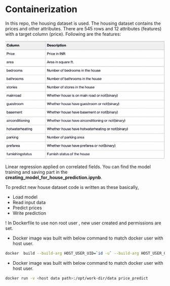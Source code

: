 # Containerization
In this repo, the housing dataset is used. The housing dataset contains the prices and other attributes. There are 545 rows and 12 attributes (features) with a target column (price).
Following are the features:

![Features table](./images/features_table.png "Features table")

Linear regression applied on correlated fields. You can find the model training and saving part in the <strong>creating_model_for_house_prediction.ipynb</strong>. 

To predict new house dataset code is written  as these basically, 

- Load model 
- Read input data 
- Predict prices
- Write prediction 

! In Dockerfile to use non root user , new user created and permissions are set. 

* Docker image was built with below command to match docker user with host user.
```bash
docker  build --build-arg HOST_USER_UID=`id -u` --build-arg HOST_USER_GID=`id -g` -t price_predict -f docker/Dockerfile 
  ```

* Docker image was built with below command to match docker user with host user.
```bash
docker run -v <host data path>:/opt/work-dir/data price_predict
  ```

